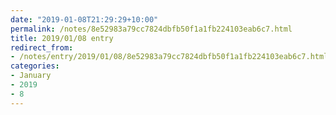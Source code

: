 ```yaml
---
date: "2019-01-08T21:29:29+10:00"
permalink: /notes/8e52983a79cc7824dbfb50f1a1fb224103eab6c7.html
title: 2019/01/08 entry
redirect_from:
- /notes/entry/2019/01/08/8e52983a79cc7824dbfb50f1a1fb224103eab6c7.html
categories:
- January
- 2019
- 8
---
```

